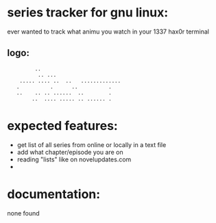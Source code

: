 # series tracker for gnu linux:

ever wanted to track what animu you watch in your 1337 hax0r terminal

## logo:

```
		 ..
	      .. ...
    ..... .... ..  ..	.............
   .	      .	     ..		     .
   ..	 .. .. ......  ..	     .
	    ..	.... ..... .. ...... .

```


# expected features:
- get list of all series from online or locally in a text file
- add what chapter/episode you are on
- reading "lists" like on novelupdates.com
-

# documentation:

none found